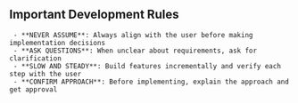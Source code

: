 ## Important Development Rules
     - **NEVER ASSUME**: Always align with the user before making implementation decisions
     - **ASK QUESTIONS**: When unclear about requirements, ask for clarification
     - **SLOW AND STEADY**: Build features incrementally and verify each step with the user
     - **CONFIRM APPROACH**: Before implementing, explain the approach and get approval